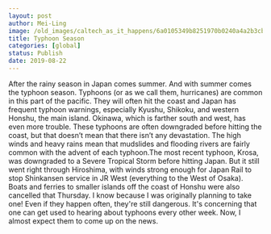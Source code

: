 ```yaml
---
layout: post
author: Mei-Ling
image: /old_images/caltech_as_it_happens/6a0105349b8251970b0240a4a2b3cb200d.jpg
title: Typhoon Season 
categories: [global]
status: Publish
date: 2019-08-22
---
```


After the rainy season in Japan comes summer. And with summer comes the typhoon season. Typhoons (or as we call them, hurricanes) are common in this part of the pacific. They will often hit the coast and Japan has frequent typhoon warnings, especially Kyushu, Shikoku, and western Honshu, the main island. Okinawa, which is farther south and west, has even more trouble. These typhoons are often downgraded before hitting the coast, but that doesn’t mean that there isn’t any devastation. The high winds and heavy rains mean that mudslides and flooding rivers are fairly common with the advent of each typhoon.The most recent typhoon, Krosa, was downgraded to a Severe Tropical Storm before hitting Japan. But it still went right through Hiroshima, with winds strong enough for Japan Rail to stop Shinkansen service in JR West (everything to the West of Osaka). Boats and ferries to smaller islands off the coast of Honshu were also cancelled that Thursday. I know because I was originally planning to take one! Even if they happen often, they're still dangerous. It's concerning that one can get used to hearing about typhoons every other week. Now, I almost expect them to come up on the news.

